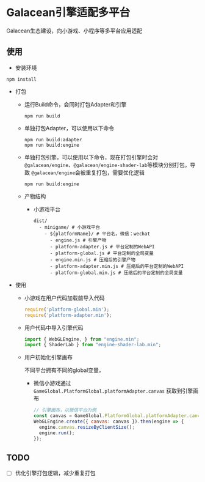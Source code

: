 # Galacean引擎适配多平台

Galacean生态建设，向小游戏、小程序等多平台应用适配

## 使用

- 安装环境
``` shell
npm install
```

- 打包
  - 运行Build命令，会同时打包Adapter和引擎
    ``` shell
    npm run build
    ```

  - 单独打包Adapter，可以使用以下命令
    ``` shell
    npm run build:adapter
    npm run build:engine
    ```

  - 单独打包引擎，可以使用以下命令，现在打包引擎时会对 `@galacean/engine`、`@galacean/engine-shader-lab`等模块分别打包，导致 `@galacean/engine`会被重复打包，需要优化逻辑
    ``` shell
    npm run build:engine
    ```

  - 产物结构
    - 小游戏平台
      ``` shell
      dist/
        - minigame/ # 小游戏平台
          - ${platformName}/ # 平台名，微信：wechat
            - engine.js # 引擎产物
            - platform-adapter.js # 平台定制的WebAPI
            - platform-global.js # 平台定制的全局变量
            - engine.min.js # 压缩后的引擎产物
            - platform-adapter.min.js # 压缩后的平台定制的WebAPI
            - platform-global.min.js # 压缩后的平台定制的全局变量
      ```

- 使用
  - 小游戏在用户代码加载前导入代码
    ``` javascript
    require('platform-global.min');
    require('platform-adapter.min');
    ```

  - 用户代码中导入引擎代码
    ``` javascript
    import { WebGLEngine, } from "engine.min";
    import { ShaderLab } from "engine-shader-lab.min";
    ```

  - 用户初始化引擎画布

    不同平台拥有不同的global变量，
    - 微信小游戏通过`GameGlobal.PlatformGlobal.platformAdapter.canvas` 获取到引擎画布
      ``` javascript
      // 引擎画布，以微信平台为例
      const canvas = GameGlobal.PlatformGlobal.platformAdapter.canvas;
      WebGLEngine.create({ canvas: canvas }).then(engine => {
        engine.canvas.resizeByClientSize();
        engine.run();
      });
      ```

## TODO
- [ ] 优化引擎打包逻辑，减少重复打包
